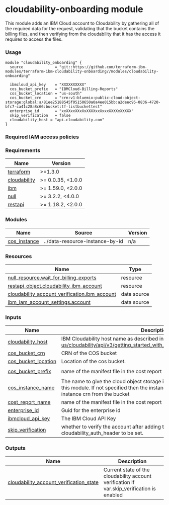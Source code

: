 <!-- Update the title -->
# cloudability-onboarding module

<!-- Add a description of module(s) in this repo -->
This module adds an IBM Cloud account to Cloudability by gathering all of the required data for the request, validating that the bucket contains the billing files, and then verifying from the cloudability that it has the access it requires to access the files.

### Usage

<!--
Add an example of the use of the module in the below code block.

Use real values instead of "var.<var_name>" or other placeholder values
unless real values don't help users know what to change.
-->

```hcl
module "cloudability_onboarding" {
  source              = "git::https://github.com/terraform-ibm-modules/terraform-ibm-cloudability-onboarding//modules/cloudability-onboarding"

  ibmcloud_api_key    = "XXXXXXXXXX"
  cos_bucket_prefix   = "IBMCloud-Billing-Reports"
  cos_bucket_location = "us-south"
  cos_bucket_crn      = "crn:v1:bluemix:public:cloud-object-storage:global:a/81ee25188545f05150650a0a4ee015bb:a2deec95-0836-4720-bfc7-ca41c28a8c66:bucket:tf-listbuckettest"
  enterprise_id       = "xxXXxxXXxXxXXXXxxXxxxXXXXxXXXXX"
  skip_verification   = false
  cloudability_host = "api.cloudability.com"
}
```

### Required IAM access policies

<!-- PERMISSIONS REQUIRED TO RUN MODULE
If this module requires permissions, uncomment the following block and update
the sample permissions, following the format.
Replace the sample Account and IBM Cloud service names and roles with the
information in the console at
Manage > Access (IAM) > Access groups > Access policies.
-->

<!--
You need the following permissions to run this module.

- Account Management
    - **Sample Account Service** service
        - `Editor` platform access
        - `Manager` service access
    - IAM Services
        - **Sample Cloud Service** service
            - `Administrator` platform access
-->

<!-- NO PERMISSIONS FOR MODULE
If no permissions are required for the module, uncomment the following
statement instead the previous block.
-->

<!-- No permissions are needed to run this module.-->


<!-- The following content is automatically populated by the pre-commit hook -->
<!-- BEGINNING OF PRE-COMMIT-TERRAFORM DOCS HOOK -->
### Requirements

| Name | Version |
|------|---------|
| <a name="requirement_terraform"></a> [terraform](#requirement\_terraform) | >=1.3.0 |
| <a name="requirement_cloudability"></a> [cloudability](#requirement\_cloudability) | >= 0.0.35, <1.0.0 |
| <a name="requirement_ibm"></a> [ibm](#requirement\_ibm) | >= 1.59.0, <2.0.0 |
| <a name="requirement_null"></a> [null](#requirement\_null) | >= 3.2.2, <4.0.0 |
| <a name="requirement_restapi"></a> [restapi](#requirement\_restapi) | >= 1.18.2, <2.0.0 |

### Modules

| Name | Source | Version |
|------|--------|---------|
| <a name="module_cos_instance"></a> [cos\_instance](#module\_cos\_instance) | ../data-resource-instance-by-id | n/a |

### Resources

| Name | Type |
|------|------|
| [null_resource.wait_for_billing_exports](https://registry.terraform.io/providers/hashicorp/null/latest/docs/resources/resource) | resource |
| [restapi_object.cloudability_ibm_account](https://registry.terraform.io/providers/Mastercard/restapi/latest/docs/resources/object) | resource |
| [cloudability_account_verification.ibm_account](https://registry.terraform.io/providers/skyscrapr/cloudability/latest/docs/data-sources/account_verification) | data source |
| [ibm_iam_account_settings.account](https://registry.terraform.io/providers/IBM-Cloud/ibm/latest/docs/data-sources/iam_account_settings) | data source |

### Inputs

| Name | Description | Type | Default | Required |
|------|-------------|------|---------|:--------:|
| <a name="input_cloudability_host"></a> [cloudability\_host](#input\_cloudability\_host) | IBM Cloudability host name as described in https://help.apptio.com/en-us/cloudability/api/v3/getting_started_with_the_cloudability.htm#authentication | `string` | `"api.cloudability.com"` | no |
| <a name="input_cos_bucket_crn"></a> [cos\_bucket\_crn](#input\_cos\_bucket\_crn) | CRN of the COS bucket | `string` | n/a | yes |
| <a name="input_cos_bucket_location"></a> [cos\_bucket\_location](#input\_cos\_bucket\_location) | Location of the cos bucket. | `string` | n/a | yes |
| <a name="input_cos_bucket_prefix"></a> [cos\_bucket\_prefix](#input\_cos\_bucket\_prefix) | name of the manifest file in the cost report | `string` | `"IBMCloud-Billing-Reports"` | no |
| <a name="input_cos_instance_name"></a> [cos\_instance\_name](#input\_cos\_instance\_name) | The name to give the cloud object storage instance that will be provisioned by this module. If not specified then the instance name is retrieved from the instance crn from the bucket | `string` | `null` | no |
| <a name="input_cost_report_name"></a> [cost\_report\_name](#input\_cost\_report\_name) | name of the manifest file in the cost report | `string` | `"manifest"` | no |
| <a name="input_enterprise_id"></a> [enterprise\_id](#input\_enterprise\_id) | Guid for the enterprise id | `string` | `""` | no |
| <a name="input_ibmcloud_api_key"></a> [ibmcloud\_api\_key](#input\_ibmcloud\_api\_key) | The IBM Cloud API Key | `string` | n/a | yes |
| <a name="input_skip_verification"></a> [skip\_verification](#input\_skip\_verification) | whether to verify the account after adding the account to cloudability. Requires cloudability\_auth\_header to be set. | `bool` | `true` | no |

### Outputs

| Name | Description |
|------|-------------|
| <a name="output_cloudability_account_verification_state"></a> [cloudability\_account\_verification\_state](#output\_cloudability\_account\_verification\_state) | Current state of the cloudability account verification if var.skip\_verification is enabled |
<!-- END OF PRE-COMMIT-TERRAFORM DOCS HOOK -->
